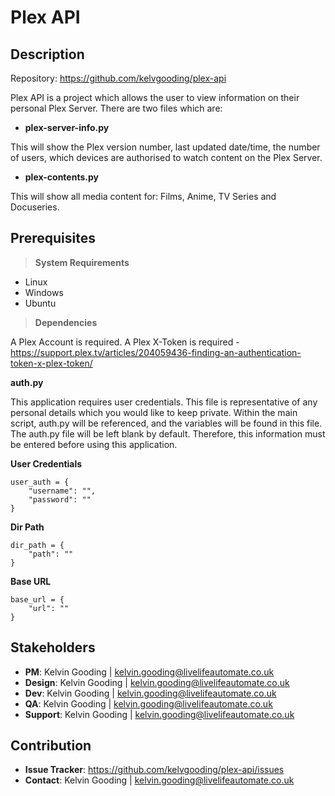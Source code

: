 # Plex API

## Description

Repository: https://github.com/kelvgooding/plex-api

Plex API is a project which allows the user to view information on their personal Plex Server. There are two files which are:

- **plex-server-info.py**

This will show the Plex version number, last updated date/time, the number of users, which devices are authorised to watch content on the Plex Server.

- **plex-contents.py**

This will show all media content for: Films, Anime, TV Series and Docuseries.

## Prerequisites

> **System Requirements**

- Linux
- Windows
- Ubuntu

> **Dependencies**

A Plex Account is required.
A Plex X-Token is required - https://support.plex.tv/articles/204059436-finding-an-authentication-token-x-plex-token/

**auth.py**

This application requires user credentials. This file is representative of any personal details which you would like to keep private.
Within the main script, auth.py will be referenced, and the variables will be found in this file.
The auth.py file will be left blank by default. Therefore, this information must be entered before using this application.

**User Credentials**

```
user_auth = {
    "username": "",
    "password": ""
}
```

**Dir Path**

```
dir_path = {
    "path": ""
}
```

**Base URL**

```
base_url = {
    "url": ""
}
```

## Stakeholders

- **PM**: Kelvin Gooding | [kelvin.gooding@livelifeautomate.co.uk](kelvin.gooding@livelifeautomate.co.uk)
- **Design**: Kelvin Gooding | [kelvin.gooding@livelifeautomate.co.uk](kelvin.gooding@livelifeautomate.co.uk)
- **Dev**: Kelvin Gooding | [kelvin.gooding@livelifeautomate.co.uk](kelvin.gooding@livelifeautomate.co.uk)
- **QA**: Kelvin Gooding | [kelvin.gooding@livelifeautomate.co.uk](kelvin.gooding@livelifeautomate.co.uk)
- **Support**: Kelvin Gooding | [kelvin.gooding@livelifeautomate.co.uk](kelvin.gooding@livelifeautomate.co.uk)

## Contribution

- **Issue Tracker**: https://github.com/kelvgooding/plex-api/issues
- **Contact**: Kelvin Gooding | [kelvin.gooding@livelifeautomate.co.uk](kelvin.gooding@livelifeautomate.co.uk)
